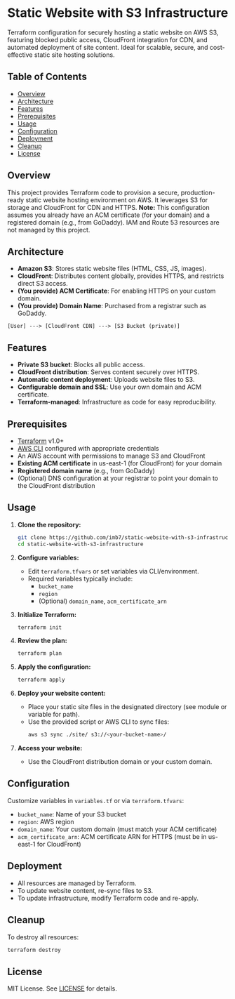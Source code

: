 # Static Website with S3 Infrastructure

Terraform configuration for securely hosting a static website on AWS S3, featuring blocked public access, CloudFront integration for CDN, and automated deployment of site content. Ideal for scalable, secure, and cost-effective static site hosting solutions.

## Table of Contents

- [Overview](#overview)
- [Architecture](#architecture)
- [Features](#features)
- [Prerequisites](#prerequisites)
- [Usage](#usage)
- [Configuration](#configuration)
- [Deployment](#deployment)
- [Cleanup](#cleanup)
- [License](#license)

## Overview

This project provides Terraform code to provision a secure, production-ready static website hosting environment on AWS. It leverages S3 for storage and CloudFront for CDN and HTTPS. **Note:** This configuration assumes you already have an ACM certificate (for your domain) and a registered domain (e.g., from GoDaddy). IAM and Route 53 resources are not managed by this project.

## Architecture

- **Amazon S3**: Stores static website files (HTML, CSS, JS, images).
- **CloudFront**: Distributes content globally, provides HTTPS, and restricts direct S3 access.
- **(You provide) ACM Certificate**: For enabling HTTPS on your custom domain.
- **(You provide) Domain Name**: Purchased from a registrar such as GoDaddy.

```
[User] ---> [CloudFront CDN] ---> [S3 Bucket (private)]
```

## Features

- **Private S3 bucket**: Blocks all public access.
- **CloudFront distribution**: Serves content securely over HTTPS.
- **Automatic content deployment**: Uploads website files to S3.
- **Configurable domain and SSL**: Use your own domain and ACM certificate.
- **Terraform-managed**: Infrastructure as code for easy reproducibility.

## Prerequisites

- [Terraform](https://www.terraform.io/downloads.html) v1.0+
- [AWS CLI](https://aws.amazon.com/cli/) configured with appropriate credentials
- An AWS account with permissions to manage S3 and CloudFront
- **Existing ACM certificate** in us-east-1 (for CloudFront) for your domain
- **Registered domain name** (e.g., from GoDaddy)
- (Optional) DNS configuration at your registrar to point your domain to the CloudFront distribution

## Usage

1. **Clone the repository:**
   ```bash
   git clone https://github.com/imb7/static-website-with-s3-infrastructure.git
   cd static-website-with-s3-infrastructure
   ```

2. **Configure variables:**
   - Edit `terraform.tfvars` or set variables via CLI/environment.
   - Required variables typically include:
     - `bucket_name`
     - `region`
     - (Optional) `domain_name`, `acm_certificate_arn`

3. **Initialize Terraform:**
   ```bash
   terraform init
   ```

4. **Review the plan:**
   ```bash
   terraform plan
   ```

5. **Apply the configuration:**
   ```bash
   terraform apply
   ```

6. **Deploy your website content:**
   - Place your static site files in the designated directory (see module or variable for path).
   - Use the provided script or AWS CLI to sync files:
     ```bash
     aws s3 sync ./site/ s3://<your-bucket-name>/
     ```

7. **Access your website:**
   - Use the CloudFront distribution domain or your custom domain.

## Configuration

Customize variables in `variables.tf` or via `terraform.tfvars`:

- `bucket_name`: Name of your S3 bucket
- `region`: AWS region
- `domain_name`: Your custom domain (must match your ACM certificate)
- `acm_certificate_arn`: ACM certificate ARN for HTTPS (must be in us-east-1 for CloudFront)

## Deployment

- All resources are managed by Terraform.
- To update website content, re-sync files to S3.
- To update infrastructure, modify Terraform code and re-apply.

## Cleanup

To destroy all resources:

```bash
terraform destroy
```

## License

MIT License. See [LICENSE](LICENSE) for details.
